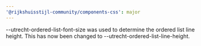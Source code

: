 ```yaml
---
'@rijkshuisstijl-community/components-css': major
---
```


--utrecht-ordered-list-font-size was used to determine the ordered list line height. This has now been changed to --utrecht-ordered-list-line-height.
